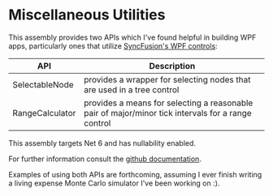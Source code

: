 # Miscellaneous Utilities

This assembly provides two APIs which I've found helpful in building WPF apps, particularly ones that utilize 
[SyncFusion's WPF controls](https://www.syncfusion.com/wpf-controls):

| API | Description |
|-----|-------------|
|SelectableNode|provides a wrapper for selecting nodes that are used in a tree control|
|RangeCalculator|provides a means for selecting a reasonable pair of major/minor tick intervals for a range control|

This assembly targets Net 6 and has nullability enabled.

For further information consult the [github documentation](https://github.com/markolbert/ProgrammingUtilities/blob/master/docs/miscutils/miscutils.md).

Examples of using both APIs are forthcoming, assuming I ever finish writing a living expense Monte Carlo simulator I've been working on :).
